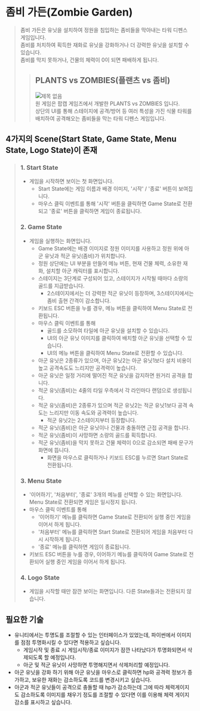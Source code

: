 # 좀비 가든(Zombie Garden)
> 좀비 가든은 유닛을 설치하여 정원을 침입하는 좀비들을 막아내는 타워 디펜스 게임입니다.<br>
> 좀비를 처치하여 획득한 재화로 유닛을 강화하거나 더 강력한 유닛을 설치할 수 있습니다. <br>
> 좀비를 막지 못하거나, 건물의 체력이 0이 되면 패배하게 됩니다.
>> ## PLANTS vs ZOMBIES(플랜츠 vs 좀비) <br>
>> ![제목 없음](https://user-images.githubusercontent.com/54350225/94216593-b8083680-ff1a-11ea-9def-15fca8a055a0.png) <br>
>> 원 게임은 팝캡 게임즈에서 개발한 PLANTS vs ZOMBIES 입니다. <br>
>> 상단의 UI를 통해 스테이지에 공격/방어 등 여러 특성을 가진 식물 타워를 배치하여 공격해오는 좀비들을 막는 타워 디펜스 게임입니다. <br>

## 4가지의 Scene(Start State, Game State, Menu State, Logo State)이 존재
>### 1. Start State
>+ 게임을 시작하면 보이는 첫 화면입니다. 
>   + Start State에는 게임 이름과 배경 이미지, '시작' / '종료' 버튼이 보여집니다.<br>
>   + 마우스 클릭 이벤트를 통해 '시작' 버튼을 클릭하면 Game State로 전환되고 '종료' 버튼을 클릭하면 게임이 종료됩니다.
>### 2. Game State
>+ 게임을 실행하는 화면입니다.
>   + Game State에는 배경 이미지로 정원 이미지를 사용하고 정원 위에 아군 유닛과 적군 유닛(좀비)가 위치합니다.
>   + 정원 상단에는 UI 부분을 만들어 메뉴 버튼, 현재 건물 체력, 소유한 재화, 설치할 아군 캐릭터를 표시합니다.
>   + 스테이지는 3단계로 구성되어 있고, 스테이지가 시작될 때마다 소량의 골드를 지급받습니다.
>      + 2스테이지에서는 더 강력한 적군 유닛이 등장하며, 3스테이지에서는 좀비 출현 간격이 감소합니다.
>   + 키보드 ESC 버튼을 누를 경우, 메뉴 버튼을 클릭하여 Menu State로 전환됩니다.
>   + 마우스 클릭 이벤트를 통해 
>      + 골드를 소모하여 타일에 아군 유닛을 설치할 수 있습니다.
>      + UI의 아군 유닛 이미지를 클릭하여 배치할 아군 유닛을 선택할 수 있습니다.
>      + UI의 메뉴 버튼을 클릭하여 Menu State로 전환할 수 있습니다.
>   + 아군 유닛은 2종류가 있으며, 아군 유닛2는 아군 유닛1보다 설치 비용이 높고 공격속도도 느리지만 공격력이 높습니다.
>   + 아군 유닛은 일정 거리에 떨어진 적군 유닛을 감지하면 원거리 공격을 합니다.
>   + 적군 유닛(좀비)는 4줄의 타일 우측에서 각 라인마다 랜덤으로 생성됩니다.
>   + 적군 유닛(좀비)은 2종류가 있으며 적군 유닛2는 적군 유닛1보다 공격 속도는 느리지만 이동 속도와 공격력이 높습니다.
>      + 적군 유닛2는 2스테이지부터 등장합니다.
>   + 적군 유닛(좀비)은 아군 유닛이나 건물과 충돌하면 근접 공격을 합니다.
>   + 적군 유닛(좀비)이 사망하면 소량의 골드를 획득합니다.
>   + 적군 유닛(좀비)을 막지 못하고 건물 체력이 0으로 감소되면 패배 문구가 화면에 뜹니다.
>      + 화면을 마우스로 클릭하거나 키보드 ESC를 누르면 Start State로 전환됩니다.
>### 3. Menu State
>+ '이어하기', '처음부터', '종료' 3개의 메뉴를 선택할 수 있는 화면입니다. Menu State로 전환되면 게임은 일시정지 됩니다.
>  + 마우스 클릭 이벤트를 통해 
>    + '이어하기' 메뉴를 클릭하면 Game State로 전환되어 실행 중인 게임을 이어서 하게 됩니다.
>    + '처음부터' 메뉴를 클릭하면 Start State로 전환되어 게임을 처음부터 다시 시작하게 됩니다.
>    + '종료' 메뉴를 클릭하면 게임이 종료됩니다.
>  + 키보드 ESC 버튼을 누를 경우, 이어하기 메뉴를 클릭하여 Game State로 전환되어 실행 중인 게임을 이어서 하게 됩니다.
>### 4. Logo State
>+ 게임을 시작할 때만 잠깐 보이는 화면입니다. 다른 State들과는 전환되지 않습니다.
   
## 필요한 기술
+ 유니티에서는 투명도를 조절할 수 있는 인터페이스가 있었는데, 파이썬에서 이미지를 점점 투명화시킬 수 있다면 적용하고 싶습니다.
   + 게임시작 및 종료 시 게임시작/종료 이미지가 잠깐 나타났다가 투명화되면서 삭제되도록 할 예정입니다.
   + 아군 및 적군 유닛이 사망하면 투명해지면서 삭제처리할 예정입니다.
+ 아군 유닛을 강화 하기 위해 아군 유닛을 마우스로 클릭하면 hp와 공격력 정보가 증가하고, 보유한 재화는 감소하도록 코드를 변경시키고 싶습니다.
+ 아군과 적군 유닛들이 공격으로 충돌할 때 hp가 감소하는데 그에 따라 체력게이지도 감소하도록 이미지를 채우기 정도를 조절할 수 있다면 이를 이용해 체력 게이지 감소를 표시하고 싶습니다.
